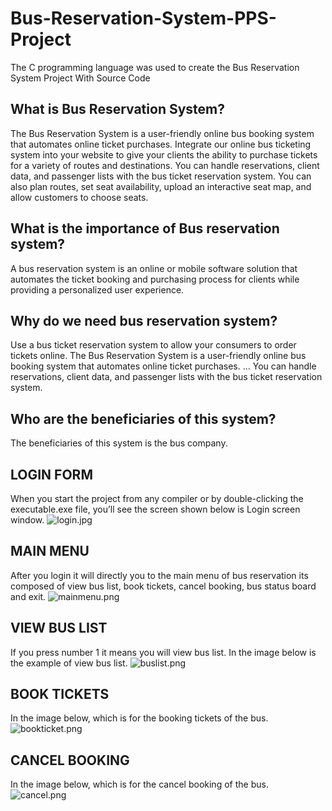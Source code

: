 # Bus-Reservation-System-PPS-Project
The C programming language was used to create the Bus Reservation System Project With Source Code

## What is Bus Reservation System?
The Bus Reservation System is a user-friendly online bus booking system that automates online ticket purchases. Integrate our online bus ticketing system into your website to give your clients the ability to purchase tickets for a variety of routes and destinations. You can handle reservations, client data, and passenger lists with the bus ticket reservation system. You can also plan routes, set seat availability, upload an interactive seat map, and allow customers to choose seats.

## What is the importance of Bus reservation system?
A bus reservation system is an online or mobile software solution that automates the ticket booking and purchasing process for clients while providing a personalized user experience.

## Why do we need bus reservation system?
Use a bus ticket reservation system to allow your consumers to order tickets online. The Bus Reservation System is a user-friendly online bus booking system that automates online ticket purchases. … You can handle reservations, client data, and passenger lists with the bus ticket reservation system.

## Who are the beneficiaries of this system?
The beneficiaries of this system is the bus company.

## LOGIN FORM
When you start the project from any compiler or by double-clicking the executable.exe file, you’ll see the screen shown below is Login screen window. 
![login.jpg]([https://github.com/Abhinandan-Giri/PPS-Github-Project/blob/108d4d33ac22b22c90270a1ea223cd2c8bbd715f/.images/input-data.png](https://github.com/Abhinandan-Giri/Bus-Reservation-System-PPS-Project/blob/641eaa2e1b9ac736b2a44dedf390b3f90330fedd/images/login.jpg))

## MAIN MENU
After you login it will directly you to the main menu of bus reservation its composed of view bus list, book tickets, cancel booking, bus status board and exit.
![mainmenu.png]([https://github.com/Abhinandan-Giri/PPS-Github-Project/blob/108d4d33ac22b22c90270a1ea223cd2c8bbd715f/.images/input-data.png](https://github.com/Abhinandan-Giri/Bus-Reservation-System-PPS-Project/blob/641eaa2e1b9ac736b2a44dedf390b3f90330fedd/images/mainmenu.jpg))

## VIEW BUS LIST
If you press number 1 it means you will view bus list. In the image below is the example of view bus list.
![buslist.png]([https://github.com/Abhinandan-Giri/PPS-Github-Project/blob/108d4d33ac22b22c90270a1ea223cd2c8bbd715f/.images/input-data.png](https://github.com/Abhinandan-Giri/Bus-Reservation-System-PPS-Project/blob/641eaa2e1b9ac736b2a44dedf390b3f90330fedd/images/buslist.jpg))

## BOOK TICKETS
In the image below, which is for the booking tickets of the bus.
![bookticket.png]([https://github.com/Abhinandan-Giri/PPS-Github-Project/blob/108d4d33ac22b22c90270a1ea223cd2c8bbd715f/.images/input-data.png](https://github.com/Abhinandan-Giri/Bus-Reservation-System-PPS-Project/blob/641eaa2e1b9ac736b2a44dedf390b3f90330fedd/images/bookticket.jpg))

## CANCEL BOOKING
In the image below, which is for the cancel booking of the bus. 
![cancel.png]([https://github.com/Abhinandan-Giri/PPS-Github-Project/blob/108d4d33ac22b22c90270a1ea223cd2c8bbd715f/.images/input-data.png](https://github.com/Abhinandan-Giri/Bus-Reservation-System-PPS-Project/blob/641eaa2e1b9ac736b2a44dedf390b3f90330fedd/images/cancel.jpg))
